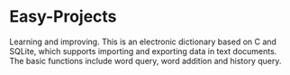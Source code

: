 # Easy-Projects
Learning and improving.
This is an electronic dictionary based on C and SQLite, which supports importing and exporting data in text documents. The basic functions include word query, word addition and history query.
